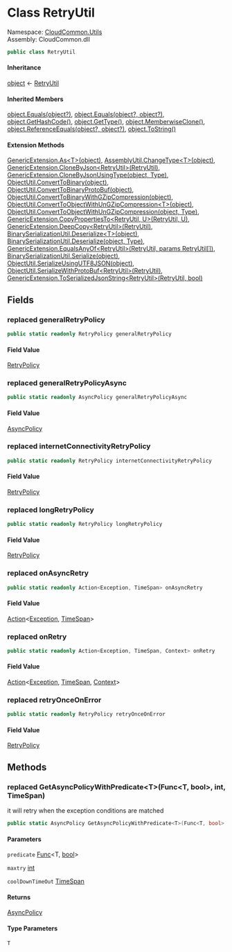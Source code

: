 #  Class RetryUtil

Namespace: [CloudCommon.Utils](CloudCommon.Utils.md)  
Assembly: CloudCommon.dll  

```csharp
public class RetryUtil
```

#### Inheritance

[object](https://learn.microsoft.com/dotnet/api/system.object) ← 
[RetryUtil](CloudCommon.Utils.RetryUtil.md)

#### Inherited Members

[object.Equals\(object?\)](https://learn.microsoft.com/dotnet/api/system.object.equals\#system\-object\-equals\(system\-object\)), 
[object.Equals\(object?, object?\)](https://learn.microsoft.com/dotnet/api/system.object.equals\#system\-object\-equals\(system\-object\-system\-object\)), 
[object.GetHashCode\(\)](https://learn.microsoft.com/dotnet/api/system.object.gethashcode), 
[object.GetType\(\)](https://learn.microsoft.com/dotnet/api/system.object.gettype), 
[object.MemberwiseClone\(\)](https://learn.microsoft.com/dotnet/api/system.object.memberwiseclone), 
[object.ReferenceEquals\(object?, object?\)](https://learn.microsoft.com/dotnet/api/system.object.referenceequals), 
[object.ToString\(\)](https://learn.microsoft.com/dotnet/api/system.object.tostring)

#### Extension Methods

[GenericExtension.As<T\>\(object\)](CloudCommon.Extensions.GenericExtension.md\#CloudCommon\_Extensions\_GenericExtension\_As\_\_1\_System\_Object\_), 
[AssemblyUtil.ChangeType<T\>\(object\)](CloudCommon.Utils.AssemblyUtil.md\#CloudCommon\_Utils\_AssemblyUtil\_ChangeType\_\_1\_System\_Object\_), 
[GenericExtension.CloneByJson<RetryUtil\>\(RetryUtil\)](CloudCommon.Extensions.GenericExtension.md\#CloudCommon\_Extensions\_GenericExtension\_CloneByJson\_\_1\_\_\_0\_), 
[GenericExtension.CloneByJsonUsingType\(object, Type\)](CloudCommon.Extensions.GenericExtension.md\#CloudCommon\_Extensions\_GenericExtension\_CloneByJsonUsingType\_System\_Object\_System\_Type\_), 
[ObjectUtil.ConvertToBinary\(object\)](CloudCommon.Utils.ObjectUtil.md\#CloudCommon\_Utils\_ObjectUtil\_ConvertToBinary\_System\_Object\_), 
[ObjectUtil.ConvertToBinaryProtoBuf\(object\)](CloudCommon.Utils.ObjectUtil.md\#CloudCommon\_Utils\_ObjectUtil\_ConvertToBinaryProtoBuf\_System\_Object\_), 
[ObjectUtil.ConvertToBinaryWithGZipCompression\(object\)](CloudCommon.Utils.ObjectUtil.md\#CloudCommon\_Utils\_ObjectUtil\_ConvertToBinaryWithGZipCompression\_System\_Object\_), 
[ObjectUtil.ConvertToObjectWithUnGZipCompression<T\>\(object\)](CloudCommon.Utils.ObjectUtil.md\#CloudCommon\_Utils\_ObjectUtil\_ConvertToObjectWithUnGZipCompression\_\_1\_System\_Object\_), 
[ObjectUtil.ConvertToObjectWithUnGZipCompression\(object, Type\)](CloudCommon.Utils.ObjectUtil.md\#CloudCommon\_Utils\_ObjectUtil\_ConvertToObjectWithUnGZipCompression\_System\_Object\_System\_Type\_), 
[GenericExtension.CopyPropertiesTo<RetryUtil, U\>\(RetryUtil, U\)](CloudCommon.Extensions.GenericExtension.md\#CloudCommon\_Extensions\_GenericExtension\_CopyPropertiesTo\_\_2\_\_\_0\_\_\_1\_), 
[GenericExtension.DeepCopy<RetryUtil\>\(RetryUtil\)](CloudCommon.Extensions.GenericExtension.md\#CloudCommon\_Extensions\_GenericExtension\_DeepCopy\_\_1\_\_\_0\_), 
[BinarySerializationUtil.Deserialize<T\>\(object\)](CloudCommon.Utils.BinarySerializationUtil.md\#CloudCommon\_Utils\_BinarySerializationUtil\_Deserialize\_\_1\_System\_Object\_), 
[BinarySerializationUtil.Deserialize\(object, Type\)](CloudCommon.Utils.BinarySerializationUtil.md\#CloudCommon\_Utils\_BinarySerializationUtil\_Deserialize\_System\_Object\_System\_Type\_), 
[GenericExtension.EqualsAnyOf<RetryUtil\>\(RetryUtil, params RetryUtil\[\]\)](CloudCommon.Extensions.GenericExtension.md\#CloudCommon\_Extensions\_GenericExtension\_EqualsAnyOf\_\_1\_\_\_0\_\_\_0\_\_\_), 
[BinarySerializationUtil.Serialize\(object\)](CloudCommon.Utils.BinarySerializationUtil.md\#CloudCommon\_Utils\_BinarySerializationUtil\_Serialize\_System\_Object\_), 
[ObjectUtil.SerializeUsingUTF8JSON\(object\)](CloudCommon.Utils.ObjectUtil.md\#CloudCommon\_Utils\_ObjectUtil\_SerializeUsingUTF8JSON\_System\_Object\_), 
[ObjectUtil.SerializeWithProtoBuf<RetryUtil\>\(RetryUtil\)](CloudCommon.Utils.ObjectUtil.md\#CloudCommon\_Utils\_ObjectUtil\_SerializeWithProtoBuf\_\_1\_\_\_0\_), 
[GenericExtension.ToSerializedJsonString<RetryUtil\>\(RetryUtil, bool\)](CloudCommon.Extensions.GenericExtension.md\#CloudCommon\_Extensions\_GenericExtension\_ToSerializedJsonString\_\_1\_\_\_0\_System\_Boolean\_)

## Fields

### replaced generalRetryPolicy

```csharp
public static readonly RetryPolicy generalRetryPolicy
```

#### Field Value

 [RetryPolicy](https://github.com/App\-vNext/Polly/blob/4d2dd5ac2a270708b63b42de7c4272efc012d55c/src/Polly/Retry/RetryPolicy.cs)

### replaced generalRetryPolicyAsync

```csharp
public static readonly AsyncPolicy generalRetryPolicyAsync
```

#### Field Value

 [AsyncPolicy](https://github.com/App\-vNext/Polly/blob/4d2dd5ac2a270708b63b42de7c4272efc012d55c/src/Polly/AsyncPolicy.ContextAndKeys.cs)

### replaced internetConnectivityRetryPolicy

```csharp
public static readonly RetryPolicy internetConnectivityRetryPolicy
```

#### Field Value

 [RetryPolicy](https://github.com/App\-vNext/Polly/blob/4d2dd5ac2a270708b63b42de7c4272efc012d55c/src/Polly/Retry/RetryPolicy.cs)

### replaced longRetryPolicy

```csharp
public static readonly RetryPolicy longRetryPolicy
```

#### Field Value

 [RetryPolicy](https://github.com/App\-vNext/Polly/blob/4d2dd5ac2a270708b63b42de7c4272efc012d55c/src/Polly/Retry/RetryPolicy.cs)

### replaced onAsyncRetry

```csharp
public static readonly Action<Exception, TimeSpan> onAsyncRetry
```

#### Field Value

 [Action](https://learn.microsoft.com/dotnet/api/system.action\-2)<[Exception](https://learn.microsoft.com/dotnet/api/system.exception), [TimeSpan](https://learn.microsoft.com/dotnet/api/system.timespan)\>

### replaced onRetry

```csharp
public static readonly Action<Exception, TimeSpan, Context> onRetry
```

#### Field Value

 [Action](https://learn.microsoft.com/dotnet/api/system.action\-3)<[Exception](https://learn.microsoft.com/dotnet/api/system.exception), [TimeSpan](https://learn.microsoft.com/dotnet/api/system.timespan), [Context](https://github.com/App\-vNext/Polly/blob/4d2dd5ac2a270708b63b42de7c4272efc012d55c/src/Polly/Context.Dictionary.cs)\>

### replaced retryOnceOnError

```csharp
public static readonly RetryPolicy retryOnceOnError
```

#### Field Value

 [RetryPolicy](https://github.com/App\-vNext/Polly/blob/4d2dd5ac2a270708b63b42de7c4272efc012d55c/src/Polly/Retry/RetryPolicy.cs)

## Methods

### replaced GetAsyncPolicyWithPredicate<T\>\(Func<T, bool\>, int, TimeSpan\)

it will retry when the exception conditions are matched

```csharp
public static AsyncPolicy GetAsyncPolicyWithPredicate<T>(Func<T, bool> predicate, int maxtry, TimeSpan coolDownTimeOut) where T : Exception
```

#### Parameters

`predicate` [Func](https://learn.microsoft.com/dotnet/api/system.func\-2)<T, [bool](https://learn.microsoft.com/dotnet/api/system.boolean)\>

`maxtry` [int](https://learn.microsoft.com/dotnet/api/system.int32)

`coolDownTimeOut` [TimeSpan](https://learn.microsoft.com/dotnet/api/system.timespan)

#### Returns

 [AsyncPolicy](https://github.com/App\-vNext/Polly/blob/4d2dd5ac2a270708b63b42de7c4272efc012d55c/src/Polly/AsyncPolicy.ContextAndKeys.cs)

#### Type Parameters

`T` 

